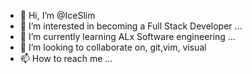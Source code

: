 - 👋 Hi, I’m @IceSlim
- 👀 I’m interested in becoming a Full Stack Developer ...
- 🌱 I’m currently learning ALx Software engineering  ...
- 💞️ I’m looking to collaborate on, git,vim, visual 
- 📫 How to reach me ...

<!---
IceSlim/IceSlim is a ✨ special ✨ repository because its `README.md` (this file) appears on your GitHub profile.
You can click the Preview link to take a look at your changes.
--->
